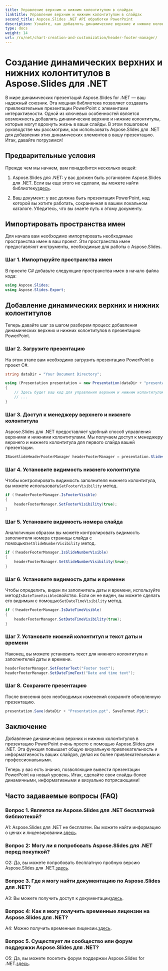 ```yaml
---
title: Управление верхним и нижним колонтитулом в слайдах
linktitle: Управление верхним и нижним колонтитулом в слайдах
second_title: Aspose.Slides .NET API обработки PowerPoint
description: Узнайте, как добавлять динамические верхние и нижние колонтитулы в презентации PowerPoint с помощью Aspose.Slides для .NET.
type: docs
weight: 14
url: /ru/net/chart-creation-and-customization/header-footer-manager/
---
```


# Создание динамических верхних и нижних колонтитулов в Aspose.Slides для .NET

В мире динамических презентаций Aspose.Slides for .NET — ваш надежный союзник. Эта мощная библиотека позволяет создавать привлекательные презентации PowerPoint с элементами интерактивности. Одной из ключевых особенностей является возможность добавлять динамические верхние и нижние колонтитулы, которые могут вдохнуть жизнь в ваши слайды. В этом пошаговом руководстве мы рассмотрим, как использовать Aspose.Slides для .NET для добавления этих динамических элементов в вашу презентацию. Итак, давайте погрузимся!

## Предварительные условия

Прежде чем мы начнем, вам понадобится несколько вещей:

1.  Aspose.Slides для .NET: у вас должен быть установлен Aspose.Slides для .NET. Если вы еще этого не сделали, вы можете найти библиотеку[здесь](https://releases.aspose.com/slides/net/).

2. Ваш документ: у вас должна быть презентация PowerPoint, над которой вы хотите работать, сохраненная в вашем локальном каталоге. Убедитесь, что вы знаете путь к этому документу.

## Импортировать пространства имен

Для начала вам необходимо импортировать необходимые пространства имен в ваш проект. Эти пространства имен предоставляют инструменты, необходимые для работы с Aspose.Slides.

### Шаг 1. Импортируйте пространства имен

В проекте C# добавьте следующие пространства имен в начало файла кода:

```csharp
using Aspose.Slides;
using Aspose.Slides.Export;
```

## Добавление динамических верхних и нижних колонтитулов

Теперь давайте шаг за шагом разберем процесс добавления динамических верхних и нижних колонтитулов в презентацию PowerPoint.

### Шаг 2. Загрузите презентацию

На этом этапе вам необходимо загрузить презентацию PowerPoint в проект C#.

```csharp
string dataDir = "Your Document Directory";

using (Presentation presentation = new Presentation(dataDir + "presentation.ppt"))
{
    // Здесь будет ваш код для управления верхним и нижним колонтитулом.
    // ...
}
```

### Шаг 3. Доступ к менеджеру верхнего и нижнего колонтитула

Aspose.Slides для .NET предоставляет удобный способ управления верхними и нижними колонтитулами. Мы получаем доступ к менеджеру верхнего и нижнего колонтитула для первого слайда вашей презентации.

```csharp
IBaseSlideHeaderFooterManager headerFooterManager = presentation.Slides[0].HeaderFooterManager;
```

### Шаг 4. Установите видимость нижнего колонтитула

 Чтобы контролировать видимость заполнителя нижнего колонтитула, вы можете использовать`SetFooterVisibility` метод.

```csharp
if (!headerFooterManager.IsFooterVisible)
{
    headerFooterManager.SetFooterVisibility(true);
}
```

### Шаг 5. Установите видимость номера слайда

 Аналогичным образом вы можете контролировать видимость заполнителя номера страницы слайда с помощью`SetSlideNumberVisibility` метод.

```csharp
if (!headerFooterManager.IsSlideNumberVisible)
{
    headerFooterManager.SetSlideNumberVisibility(true);
}
```

### Шаг 6. Установите видимость даты и времени

 Чтобы определить, виден ли заполнитель даты и времени, используйте метод`IsDateTimeVisible`свойство. Если он не виден, вы можете сделать его видимым с помощью`SetDateTimeVisibility` метод.

```csharp
if (!headerFooterManager.IsDateTimeVisible)
{
    headerFooterManager.SetDateTimeVisibility(true);
}
```

### Шаг 7. Установите нижний колонтитул и текст даты и времени

Наконец, вы можете установить текст для нижнего колонтитула и заполнителей даты и времени.

```csharp
headerFooterManager.SetFooterText("Footer text");
headerFooterManager.SetDateTimeText("Date and time text");
```

### Шаг 8. Сохраните презентацию

После внесения всех необходимых изменений сохраните обновленную презентацию.

```csharp
presentation.Save(dataDir + "Presentation.ppt", SaveFormat.Ppt);
```

## Заключение

Добавление динамических верхних и нижних колонтитулов в презентацию PowerPoint очень просто с помощью Aspose.Slides для .NET. Эта функция повышает общую визуальную привлекательность и информативность ваших слайдов, делая их более привлекательными и профессиональными.

Теперь у вас есть знания, позволяющие вывести презентации PowerPoint на новый уровень. Итак, сделайте свои слайды более динамичными, информативными и визуально потрясающими!

## Часто задаваемые вопросы (FAQ)

### Вопрос 1. Является ли Aspose.Slides для .NET бесплатной библиотекой?
 A1: Aspose.Slides для .NET не бесплатен. Вы можете найти информацию о ценах и лицензировании.[здесь](https://purchase.aspose.com/buy).

### Вопрос 2: Могу ли я попробовать Aspose.Slides для .NET перед покупкой?
О2: Да, вы можете попробовать бесплатную пробную версию Aspose.Slides для .NET.[здесь](https://releases.aspose.com/).

### Вопрос 3. Где я могу найти документацию по Aspose.Slides для .NET?
 A3: Вы можете получить доступ к документации[здесь](https://reference.aspose.com/slides/net/).

### Вопрос 4: Как я могу получить временные лицензии на Aspose.Slides для .NET?
 A4: Можно получить временные лицензии.[здесь](https://purchase.aspose.com/temporary-license/).

### Вопрос 5. Существует ли сообщество или форум поддержки Aspose.Slides для .NET?
 О5: Да, вы можете посетить форум поддержки Aspose.Slides for .NET.[здесь](https://forum.aspose.com/).